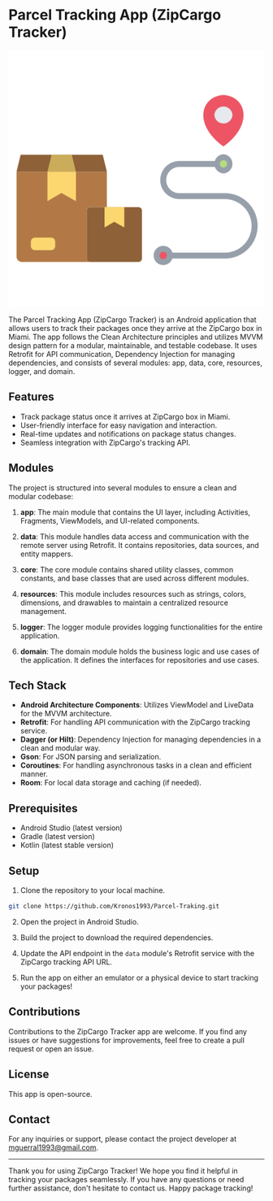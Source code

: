# Parcel Tracking App (ZipCargo Tracker)

![ZipCargo Tracker Logo](delivery.png)

The Parcel Tracking App (ZipCargo Tracker) is an Android application that allows users to track their packages once they arrive at the ZipCargo box in Miami. The app follows the Clean Architecture principles and utilizes MVVM design pattern for a modular, maintainable, and testable codebase. It uses Retrofit for API communication, Dependency Injection for managing dependencies, and consists of several modules: app, data, core, resources, logger, and domain.

## Features

- Track package status once it arrives at ZipCargo box in Miami.
- User-friendly interface for easy navigation and interaction.
- Real-time updates and notifications on package status changes.
- Seamless integration with ZipCargo's tracking API.

## Modules

The project is structured into several modules to ensure a clean and modular codebase:

1. **app**: The main module that contains the UI layer, including Activities, Fragments, ViewModels, and UI-related components.

2. **data**: This module handles data access and communication with the remote server using Retrofit. It contains repositories, data sources, and entity mappers.

3. **core**: The core module contains shared utility classes, common constants, and base classes that are used across different modules.

4. **resources**: This module includes resources such as strings, colors, dimensions, and drawables to maintain a centralized resource management.

5. **logger**: The logger module provides logging functionalities for the entire application.

6. **domain**: The domain module holds the business logic and use cases of the application. It defines the interfaces for repositories and use cases.

## Tech Stack

- **Android Architecture Components**: Utilizes ViewModel and LiveData for the MVVM architecture.
- **Retrofit**: For handling API communication with the ZipCargo tracking service.
- **Dagger (or Hilt)**: Dependency Injection for managing dependencies in a clean and modular way.
- **Gson**: For JSON parsing and serialization.
- **Coroutines**: For handling asynchronous tasks in a clean and efficient manner.
- **Room**: For local data storage and caching (if needed).

## Prerequisites

- Android Studio (latest version)
- Gradle (latest version)
- Kotlin (latest stable version)

## Setup

1. Clone the repository to your local machine.

```bash
git clone https://github.com/Kronos1993/Parcel-Traking.git
```

2. Open the project in Android Studio.

3. Build the project to download the required dependencies.

4. Update the API endpoint in the `data` module's Retrofit service with the ZipCargo tracking API URL.

5. Run the app on either an emulator or a physical device to start tracking your packages!

## Contributions

Contributions to the ZipCargo Tracker app are welcome. If you find any issues or have suggestions for improvements, feel free to create a pull request or open an issue.

## License

This app is open-source.

## Contact

For any inquiries or support, please contact the project developer at [mguerral1993@gmail.com](mailto:mguerral1993@gmail.com).

---

Thank you for using ZipCargo Tracker! We hope you find it helpful in tracking your packages seamlessly. If you have any questions or need further assistance, don't hesitate to contact us. Happy package tracking!
